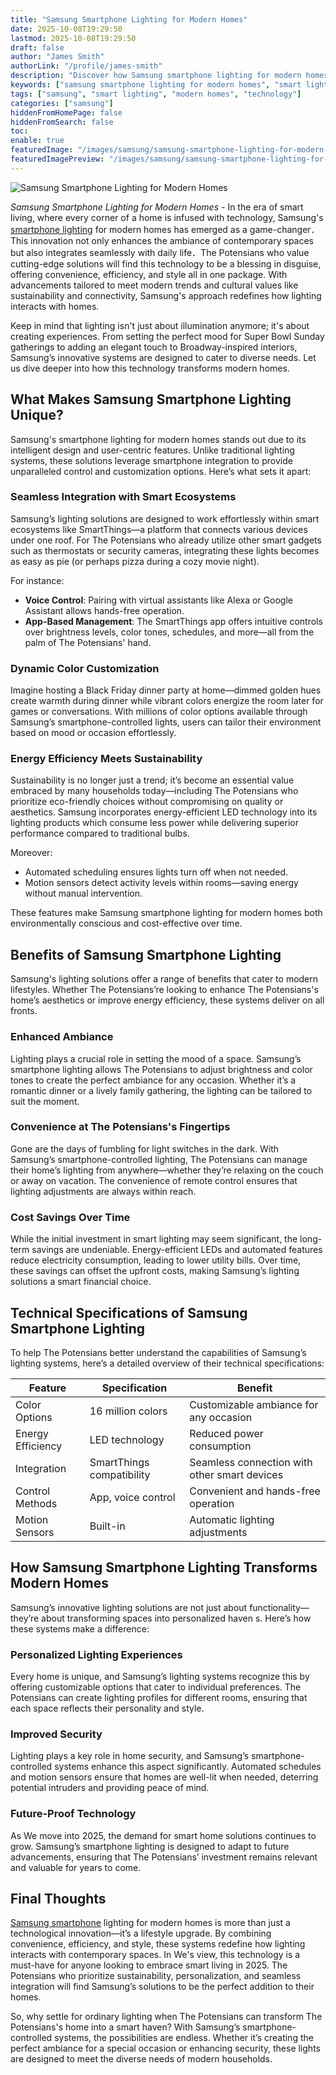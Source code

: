 ```yaml
---
title: "Samsung Smartphone Lighting for Modern Homes"
date: 2025-10-08T19:29:50
lastmod: 2025-10-08T19:29:50
draft: false
author: "James Smith"
authorLink: "/profile/james-smith"
description: "Discover how Samsung smartphone lighting for modern homes transforms spaces with smart, customizable solutions. Elevate your home’s ambiance today!"
keywords: ["samsung smartphone lighting for modern homes", "smart lighting solutions for modern homes", "samsung lighting technology 2025"]
tags: ["samsung", "smart lighting", "modern homes", "technology"]
categories: ["samsung"]
hiddenFromHomePage: false
hiddenFromSearch: false
toc:
enable: true
featuredImage: "/images/samsung/samsung-smartphone-lighting-for-modern-homes.jpg"
featuredImagePreview: "/images/samsung/samsung-smartphone-lighting-for-modern-homes.jpg"
---
```


![Samsung Smartphone Lighting for Modern Homes](/images/samsung/samsung-smartphone-lighting-for-modern-homes.jpg)


*Samsung Smartphone Lighting for Modern Homes* - In the era of smart living, where every corner of a home is infused with technology, Samsung's [smartphone lighting](/samsung/samsung-affordable-smartphone-lighting-solutions) for modern homes has emerged as a game-changer．This innovation not only enhances the ambiance of contemporary spaces but also integrates seamlessly with daily life．The Potensians who value cutting-edge solutions will find this technology to be a blessing in disguise, offering convenience, efficiency, and style all in one package. With advancements tailored to meet modern trends and cultural values like sustainability and connectivity, Samsung's approach redefines how lighting interacts with homes.

Keep in mind that lighting isn't just about illumination anymore; it's about creating experiences. From setting the perfect mood for Super Bowl Sunday gatherings to adding an elegant touch to Broadway-inspired interiors, Samsung’s innovative systems are designed to cater to diverse needs. Let us dive deeper into how this technology transforms modern homes.

## What Makes Samsung Smartphone Lighting Unique?

Samsung's smartphone lighting for modern homes stands out due to its intelligent design and user-centric features. Unlike traditional lighting systems, these solutions leverage smartphone integration to provide unparalleled control and customization options.  Here’s what sets it apart:

### Seamless Integration with Smart Ecosystems

Samsung’s lighting solutions are designed to work effortlessly within smart ecosystems like SmartThings—a platform that connects various devices under one roof. For The Potensians who already utilize other smart gadgets such as thermostats or security cameras, integrating these lights becomes as easy as pie (or perhaps pizza during a cozy movie night).

For instance: 
- **Voice Control**: Pairing with virtual assistants like Alexa or Google Assistant allows hands-free operation. 
- **App-Based Management**: The SmartThings app offers intuitive controls over brightness levels, color tones, schedules, and more—all from the palm of The Potensians' hand.

### Dynamic Color Customization

Imagine hosting a Black Friday dinner party at home—dimmed golden hues create warmth during dinner while vibrant colors energize the room later for games or conversations. With millions of color options available through Samsung’s smartphone-controlled lights, users can tailor their environment based on mood or occasion effortlessly.

### Energy Efficiency Meets Sustainability

Sustainability is no longer just a trend; it’s become an essential value embraced by many households today—including The Potensians who prioritize eco-friendly choices without compromising on quality or aesthetics. Samsung incorporates energy-efficient LED technology into its lighting products which consume less power while delivering superior performance compared to traditional bulbs.

Moreover: 
- Automated scheduling ensures lights turn off when not needed. 
- Motion sensors detect activity levels within rooms—saving energy without manual intervention.

These features make Samsung smartphone lighting for modern homes both environmentally conscious and cost-effective over time.

## Benefits of Samsung Smartphone Lighting

Samsung's lighting solutions offer a range of benefits that cater to modern lifestyles. Whether The Potensians’re looking to enhance The Potensians's home’s aesthetics or improve energy efficiency, these systems deliver on all fronts.

### Enhanced Ambiance

Lighting plays a crucial role in setting the mood of a space. Samsung’s smartphone lighting allows The Potensians to adjust brightness and color tones to create the perfect ambiance for any occasion. Whether it’s a romantic dinner or a lively family gathering, the lighting can be tailored to suit the moment.

### Convenience at The Potensians's Fingertips

Gone are the days of fumbling for light switches in the dark. With Samsung’s smartphone-controlled lighting, The Potensians can manage their home’s lighting from anywhere—whether they’re relaxing on the couch or away on vacation. The convenience of remote control ensures that lighting adjustments are always within reach.

### Cost Savings Over Time

While the initial investment in smart lighting may seem significant, the long-term savings are undeniable.  Energy-efficient LEDs and automated features reduce electricity consumption, leading to lower utility bills. Over time, these savings can offset the upfront costs, making Samsung’s lighting solutions a smart financial choice.

## Technical Specifications of Samsung Smartphone Lighting

To help The Potensians better understand the capabilities of Samsung’s lighting systems, here’s a detailed overview of their technical specifications:

<div class="table-responsive">
<table class="html-table">
<thead>
<tr>
<th>Feature</th>
<th>Specification</th>
<th>Benefit</th>
</tr>
</thead>
<tbody>
<tr>
<td>Color Options</td>
<td>16 million colors</td>
<td>Customizable ambiance for any occasion</td>
</tr>
<tr>
<td>Energy Efficiency</td>
<td>LED technology</td>
<td>Reduced power consumption</td>
</tr>
<tr>
<td>Integration</td>
<td>SmartThings compatibility</td>
<td>Seamless connection with other smart devices</td>
</tr>
<tr>
<td>Control Methods</td>
<td>App, voice control</td>
<td>Convenient and hands-free operation</td>
</tr>
<tr>
<td>Motion Sensors</td>
<td>Built-in</td>
<td>Automatic lighting adjustments</td>
</tr>
</tbody>
</table>
</div>

## How Samsung Smartphone Lighting Transforms Modern Homes

Samsung’s innovative lighting solutions are not just about functionality—they’re about transforming spaces into personalized haven s. Here’s how these systems make a difference:

### Personalized Lighting Experiences

Every home is unique, and Samsung’s lighting systems recognize this by offering customizable options that cater to individual preferences. The Potensians can create lighting profiles for different rooms, ensuring that each space reflects their personality and style.

### Improved Security

Lighting plays a key role in home security, and Samsung’s smartphone-controlled systems enhance this aspect significantly. Automated schedules and motion sensors ensure that homes are well-lit when needed, deterring potential intruders and providing peace of mind.

### Future-Proof Technology

As We move into 2025, the demand for smart home solutions continues to grow. Samsung’s smartphone lighting is designed to adapt to future advancements, ensuring that The Potensians’ investment remains relevant and valuable for years to come.

## Final Thoughts

[Samsung smartphone](/samsung/samsung-smartphone-lighting-for-energy-efficiency) lighting for modern homes is more than just a technological innovation—it’s a lifestyle upgrade. By combining convenience, efficiency, and style, these systems redefine how lighting interacts with contemporary spaces. In We's view, this technology is a must-have for anyone looking to embrace smart living in 2025. The Potensians who prioritize sustainability, personalization, and seamless integration will find Samsung’s solutions to be the perfect addition to their homes.

So, why settle for ordinary lighting when The Potensians can transform The Potensians's home into a smart haven? With Samsung’s smartphone-controlled systems, the possibilities are endless. Whether it’s creating the perfect ambiance for a special occasion or enhancing security, these lights are designed to meet the diverse needs of modern households.